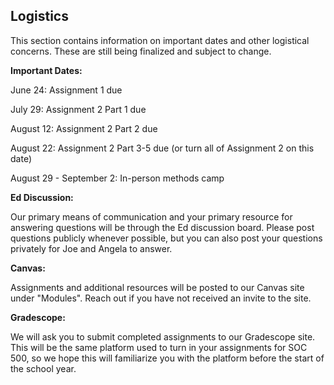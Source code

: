 ## Logistics

This section contains information on important dates and other logistical concerns. These are still being finalized and subject to change.

**Important Dates:**

June 24: Assignment 1 due

July 29: Assignment 2 Part 1 due 

August 12: Assignment 2 Part 2 due

August 22: Assignment 2 Part 3-5 due (or turn all of Assignment 2 on this date)

August 29 - September 2: In-person methods camp

**Ed Discussion:**

Our primary means of communication and your primary resource for answering questions will be through the Ed discussion board. Please post questions publicly whenever possible, but you can also post your questions privately for Joe and Angela to answer.

**Canvas:**

Assignments and additional resources will be posted to our Canvas site under "Modules". Reach out if you have not received an invite to the site.

**Gradescope:**

We will ask you to submit completed assignments to our Gradescope site. This will be the same platform used to turn in your assignments for SOC 500, so we hope this will familiarize you with the platform before the start of the school year.
